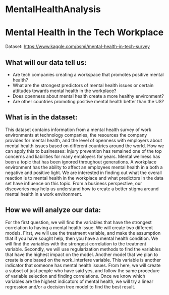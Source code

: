 # MentalHealthAnalysis

# Mental Health in the Tech Workplace

Dataset: ​https://www.kaggle.com/osmi/mental-health-in-tech-survey

## What will our data tell us:
- Are tech companies creating a workspace that promotes positive mental health?
- What are the strongest predictors of mental health issues or certain attitudes towards
mental health in the workplace?
- Does openness about mental health create a more healthy environment?
- Are other countries promoting positive mental health better than the US?
## What is in the dataset:
This dataset contains information from a mental health survey of work environments at
technology companies, the resources the company provides for mental health, and the level of openness with employers about mental health issues based on different countries around the world.
How we can apply this to businesses:
Injury prevention has remained one of the top concerns and liabilities for many
employers for years. Mental wellness has been a topic that has been ignored throughout generations. A workplace environment has the ability to affect an employees mental health in a both a negative and positive light. We are interested in finding out what the overall reaction is to mental health in the workplace and what predictors in the data set have influence on this topic. From a business perspective, our discoveries may help us understand how to create a better stigma around mental health in a work environment.
## How we will analyze our data:
For the first question, we will find the variables that have the strongest correlation to
having a mental health issue. We will create two different models. First, we will use the treatment variable, and make the assumption that if you have sought help, then you have a mental health condition. We will find the variables with the strongest correlation to the treatment variable. Secondly, we will use regularization methods to find the variables that have the highest impact on the model.
Another model that we plan to create is one based on the work_interfere variable. This variable is another indicator that someone has mental health issues. From here, we will create a subset of just people who have said yes, and follow the same procedure of variable selection and finding correlations.
Once we know which variables are the highest indicators of mental health, we will try a linear regression and/or a decision tree model to find the best result.
